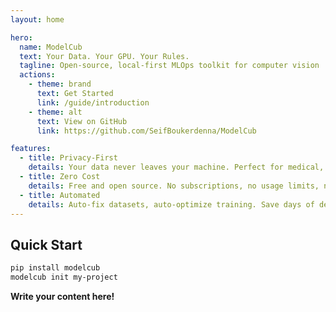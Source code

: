 ```yaml
---
layout: home

hero:
  name: ModelCub
  text: Your Data. Your GPU. Your Rules.
  tagline: Open-source, local-first MLOps toolkit for computer vision
  actions:
    - theme: brand
      text: Get Started
      link: /guide/introduction
    - theme: alt
      text: View on GitHub
      link: https://github.com/SeifBoukerdenna/ModelCub

features:
  - title: Privacy-First
    details: Your data never leaves your machine. Perfect for medical, pharma, and sensitive applications.
  - title: Zero Cost
    details: Free and open source. No subscriptions, no usage limits, no vendor lock-in.
  - title: Automated
    details: Auto-fix datasets, auto-optimize training. Save days of debugging and tuning.
---
```


## Quick Start

```bash
pip install modelcub
modelcub init my-project
```

**Write your content here!**